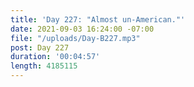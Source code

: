 ```yaml
---
title: 'Day 227: "Almost un-American."'
date: 2021-09-03 16:24:00 -07:00
file: "/uploads/Day-B227.mp3"
post: Day 227
duration: '00:04:57'
length: 4185115
---
```


